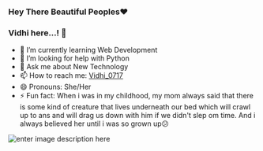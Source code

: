 ### Hey There Beautiful Peoples❤️
### Vidhi here...! 👋



- 🌱 I’m currently learning Web Development 
- 🤔 I’m looking for help with Python
- 💬 Ask me about New Technology 
- 📫 How to reach me: [Vidhi_0717](https://www.instagram.com/vidhi_0717_/)
- 😄 Pronouns: She/Her
- ⚡ Fun fact: When i was in my childhood, my mom always said that there is some kind of creature that lives underneath our bed which will crawl up to ans and will drag us down with him if we didn't slep om time. And i always believed her until i was so grown up😕

![enter image description here](https://github-readme-stats.vercel.app/api?username=Vidhi1707&&show_icons=true&title_color=ffffff&icon_color=bb2acf&text_color=daf7dc&bg_color=151515)
